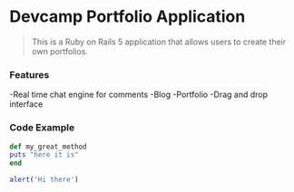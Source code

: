 # Devcamp Portfolio Application 

>This is a Ruby on Rails 5 application that allows users to create their own portfolios.

### Features

-Real time chat engine for comments
-Blog
-Portfolio
-Drag and drop interface

### Code Example

```ruby
def my_great_method
puts "here it is"
end
```

```javascript
alert('Hi there')
```
